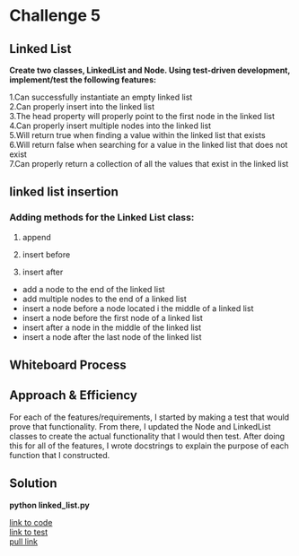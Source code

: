 # Challenge 5

## Linked List

__Create two classes, LinkedList and Node. Using test-driven development, implement/test the following features:__

1.Can successfully instantiate an empty linked list<br>
2.Can properly insert into the linked list<br>
3.The head property will properly point to the first node in the linked list<br>
4.Can properly insert multiple nodes into the linked list<br>
5.Will return true when finding a value within the linked list that exists<br>
6.Will return false when searching for a value in the linked list that does not exist<br>
7.Can properly return a collection of all the values that exist in the linked list<br>



## linked list insertion



### Adding methods for the Linked List class:

 1. append

 2. insert before

 3. insert after


 - add a node to the end of the linked list
 - add multiple nodes to the end of a linked list
 - insert a node before a node located i the middle of a linked list
 - insert a node before the first node of a linked list
 - insert after a node in the middle of the linked list
 - insert a node after the last node of the linked list



  



## Whiteboard Process
<!-- Embedded whiteboard image -->


## Approach & Efficiency
  For each of the features/requirements, I started by making a test that would prove that functionality. From there, I updated the Node and LinkedList classes to create the actual functionality that I would then test. After doing this for all of the features, I wrote docstrings to explain the purpose of each function that I constructed.
## Solution
__python linked_list.py__

[link to code](linked_list.py)<br>
[link to test](../tests/test_linked_list.py)<br>
[pull link](https://walaaalrefai.github.io/data-structures-and-algorithms/linked_list/)

